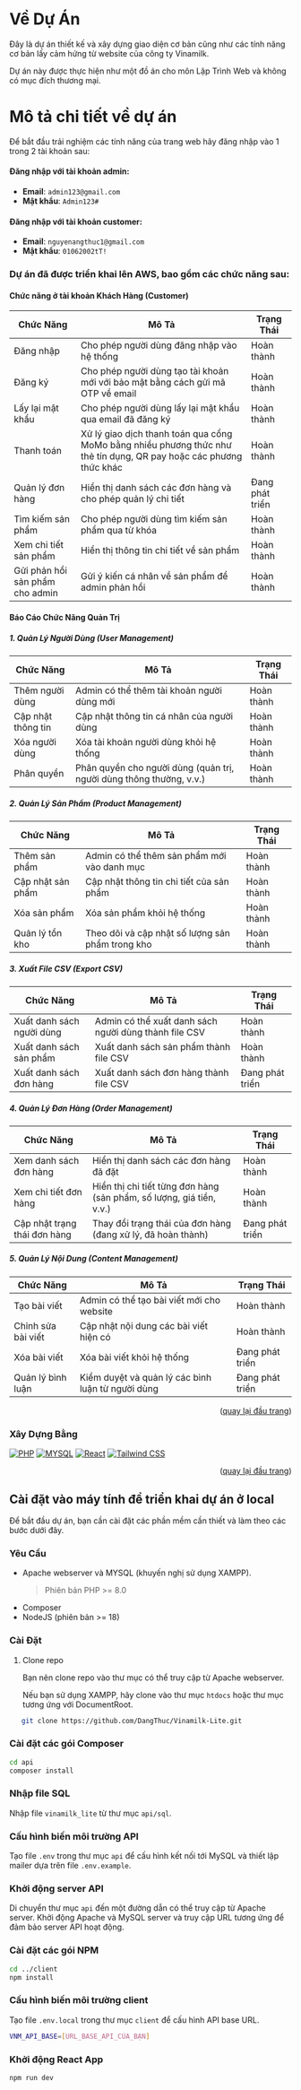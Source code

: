 <a name="readme-top"></a>

<!-- VỀ DỰ ÁN -->

# Về Dự Án

Đây là dự án thiết kế và xây dựng giao diện cơ bản cũng như các tính năng cơ bản lấy cảm hứng từ website của công ty Vinamilk.

Dự án này được thực hiện như một đồ án cho môn Lập Trình Web và không có mục đích thương mại.

# Mô tả chi tiết về dự án

Để bắt đầu trải nghiệm các tính năng của trang web hãy đăng nhập vào 1 trong 2 tài khoản sau:

#### Đăng nhập với tài khoản admin:

- **Email**: `admin123@gmail.com`
- **Mật khẩu**: `Admin123#`

#### Đăng nhập với tài khoản customer:

- **Email**: `nguyenangthuc1@gmail.com`
- **Mật khẩu**: `01062002tT!`

### Dự án đã được triển khai lên AWS, bao gồm các chức năng sau:

#### Chức năng ở tài khoản Khách Hàng (Customer)

| Chức Năng                       | Mô Tả                                                                                                              | Trạng Thái      |
| ------------------------------- | ------------------------------------------------------------------------------------------------------------------ | --------------- |
| Đăng nhập                       | Cho phép người dùng đăng nhập vào hệ thống                                                                         | Hoàn thành      |
| Đăng ký                         | Cho phép người dùng tạo tài khoản mới với bảo mật bằng cách gửi mã OTP về email                                    | Hoàn thành      |
| Lấy lại mật khẩu                | Cho phép người dùng lấy lại mật khẩu qua email đã đăng ký                                                          | Hoàn thành      |
| Thanh toán                      | Xử lý giao dịch thanh toán qua cổng MoMo bằng nhiều phương thức như thẻ tín dụng, QR pay hoặc các phương thức khác | Hoàn thành      |
| Quản lý đơn hàng                | Hiển thị danh sách các đơn hàng và cho phép quản lý chi tiết                                                       | Đang phát triển |
| Tìm kiếm sản phẩm               | Cho phép người dùng tìm kiếm sản phẩm qua từ khóa                                                                  | Hoàn thành      |
| Xem chi tiết sản phẩm           | Hiển thị thông tin chi tiết về sản phẩm                                                                            | Hoàn thành      |
| Gửi phản hồi sản phẩm cho admin | Gửi ý kiến cá nhân về sản phẩm để admin phản hồi                                                                   | Hoàn thành      |

#### Báo Cáo Chức Năng Quản Trị

##### 1. Quản Lý Người Dùng (User Management)

| Chức Năng          | Mô Tả                                                               | Trạng Thái |
| ------------------ | ------------------------------------------------------------------- | ---------- |
| Thêm người dùng    | Admin có thể thêm tài khoản người dùng mới                          | Hoàn thành |
| Cập nhật thông tin | Cập nhật thông tin cá nhân của người dùng                           | Hoàn thành |
| Xóa người dùng     | Xóa tài khoản người dùng khỏi hệ thống                              | Hoàn thành |
| Phân quyền         | Phân quyền cho người dùng (quản trị, người dùng thông thường, v.v.) | Hoàn thành |

##### 2. Quản Lý Sản Phẩm (Product Management)

| Chức Năng         | Mô Tả                                            | Trạng Thái |
| ----------------- | ------------------------------------------------ | ---------- |
| Thêm sản phẩm     | Admin có thể thêm sản phẩm mới vào danh mục      | Hoàn thành |
| Cập nhật sản phẩm | Cập nhật thông tin chi tiết của sản phẩm         | Hoàn thành |
| Xóa sản phẩm      | Xóa sản phẩm khỏi hệ thống                       | Hoàn thành |
| Quản lý tồn kho   | Theo dõi và cập nhật số lượng sản phẩm trong kho | Hoàn thành |

##### 3. Xuất File CSV (Export CSV)

| Chức Năng                 | Mô Tả                                                 | Trạng Thái      |
| ------------------------- | ----------------------------------------------------- | --------------- |
| Xuất danh sách người dùng | Admin có thể xuất danh sách người dùng thành file CSV | Hoàn thành      |
| Xuất danh sách sản phẩm   | Xuất danh sách sản phẩm thành file CSV                | Hoàn thành      |
| Xuất danh sách đơn hàng   | Xuất danh sách đơn hàng thành file CSV                | Đang phát triển |

##### 4. Quản Lý Đơn Hàng (Order Management)

| Chức Năng                    | Mô Tả                                                                | Trạng Thái      |
| ---------------------------- | -------------------------------------------------------------------- | --------------- |
| Xem danh sách đơn hàng       | Hiển thị danh sách các đơn hàng đã đặt                               | Hoàn thành      |
| Xem chi tiết đơn hàng        | Hiển thị chi tiết từng đơn hàng (sản phẩm, số lượng, giá tiền, v.v.) | Hoàn thành      |
| Cập nhật trạng thái đơn hàng | Thay đổi trạng thái của đơn hàng (đang xử lý, đã hoàn thành)         | Đang phát triển |

##### 5. Quản Lý Nội Dung (Content Management)

| Chức Năng          | Mô Tả                                             | Trạng Thái      |
| ------------------ | ------------------------------------------------- | --------------- |
| Tạo bài viết       | Admin có thể tạo bài viết mới cho website         | Hoàn thành      |
| Chỉnh sửa bài viết | Cập nhật nội dung các bài viết hiện có            | Hoàn thành      |
| Xóa bài viết       | Xóa bài viết khỏi hệ thống                        | Đang phát triển |
| Quản lý bình luận  | Kiểm duyệt và quản lý các bình luận từ người dùng | Đang phát triển |

<p align="right">(<a href="#readme-top">quay lại đầu trang</a>)</p>

### Xây Dựng Bằng

[![PHP](https://www.php.net/images/logos/php-power-micro.png)](https://www.php.net/)
[![MYSQL](https://img.shields.io/badge/mysql-4479A1?style=flat&logo=mysql&logoColor=white)](https://www.mysql.com/)
[![React](https://img.shields.io/badge/React-20232A?style=for-the-badge&logo=react&logoColor=61DAFB)](https://reactjs.org/)
[![Tailwind CSS](https://img.shields.io/badge/tailwindcss-0F172A?&logo=tailwindcss)](https://tailwindcss.com/)


<p align="right">(<a href="#readme-top">quay lại đầu trang</a>)</p>

<!-- BẮT ĐẦU -->

## Cài đặt vào máy tính để triển khai dự án ở local

Để bắt đầu dự án, bạn cần cài đặt các phần mềm cần thiết và làm theo các bước dưới đây.

### Yêu Cầu

- Apache webserver và MYSQL (khuyến nghị sử dụng XAMPP).
  > Phiên bản PHP >= 8.0
- Composer
- NodeJS (phiên bản >= 18)

### Cài Đặt

1. Clone repo

   Bạn nên clone repo vào thư mục có thể truy cập từ Apache webserver.

   Nếu bạn sử dụng XAMPP, hãy clone vào thư mục `htdocs` hoặc thư mục tương ứng với DocumentRoot.

```sh
   git clone https://github.com/DangThuc/Vinamilk-Lite.git
```

### Cài đặt các gói Composer

```sh
cd api
composer install
```

### Nhập file SQL

Nhập file `vinamilk_lite` từ thư mục `api/sql`.

### Cấu hình biến môi trường API

Tạo file `.env` trong thư mục `api` để cấu hình kết nối tới MySQL và thiết lập mailer dựa trên file `.env.example`.

### Khởi động server API

Di chuyển thư mục `api` đến một đường dẫn có thể truy cập từ Apache server. Khởi động Apache và MySQL server và truy cập URL tương ứng để đảm bảo server API hoạt động.

### Cài đặt các gói NPM

```sh
cd ../client
npm install
```

### Cấu hình biến môi trường client

Tạo file `.env.local` trong thư mục `client` để cấu hình API base URL.

```sh
VNM_API_BASE=[URL_BASE_API_CỦA_BẠN]
```

### Khởi động React App

```sh
npm run dev
```
